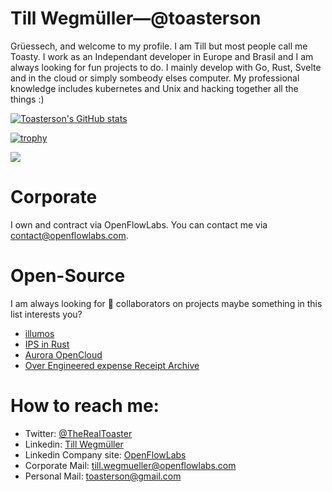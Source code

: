 # Till Wegmüller—@toasterson

Grüessech, and welcome to my profile. I am Till but most people call me Toasty. 
I work as an Independant developer in Europe and Brasil and 
I am always looking for fun projects to do. I mainly develop with Go, Rust, Svelte 
and in the cloud or simply sombeody elses computer.
My professional knowledge includes kubernetes and Unix and hacking together all the things :)

[![Toasterson's GitHub stats](https://github-readme-stats.vercel.app/api?username=Toasterson&show_icons=true&theme=dark)](https://github.com/anuraghazra/github-readme-stats)

[![trophy](https://github-profile-trophy.vercel.app/?username=toasterson&theme=onedark)](https://github.com/ryo-ma/github-profile-trophy)

![](https://komarev.com/ghpvc/?username=toasterson&color=blue)

# Corporate

I own and contract via OpenFlowLabs. You can contact me via [contact@openflowlabs.com](mailto:contact@openflowlabs.com).

# Open-Source

I am always looking for 👯 collaborators on projects maybe something in this list interests you?
- [illumos](https://www.illumos.org/)
- [IPS in Rust](https://github.com/OpenFlowLabs/ips)
- [Aurora OpenCloud](https://github.com/OpenFlowLabs/aurora-opencloud)
- [Over Engineered expense Receipt Archive](https://github.com/OpenFlowLabs/expensebills)

# How to reach me:

- Twitter: [@TheRealToaster](https://twitter.com/TheRealToaster)
- Linkedin: [Till Wegmüller](https://www.linkedin.com/in/till-wegm%C3%BCller-825ba3131/)
- Linkedin Company site: [OpenFlowLabs](https://www.linkedin.com/company/open-flow-labs/) 
- Corporate Mail: [till.wegmueller@openflowlabs.com](mailto:till.wegmueller@openflowlabs.com)
- Personal Mail: [toasterson@gmail.com](mailto:toasterson@gmail.com)

